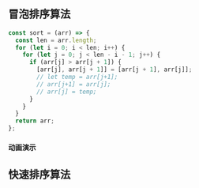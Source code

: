 ## 冒泡排序算法

```js
const sort = (arr) => {
  const len = arr.length;
  for (let i = 0; i < len; i++) {
    for (let j = 0; j < len - i - 1; j++) {
      if (arr[j] > arr[j + 1]) {
        [arr[j], arr[j + 1]] = [arr[j + 1], arr[j]];
        // let temp = arr[j+1];
        // arr[j+1] = arr[j];
        // arr[j] = temp;
      }
    }
  }
  return arr;
};
```

#### 动画演示

<algorithm-bubble />

## 快速排序算法
